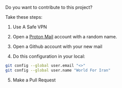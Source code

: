 Do you want to contribute to this project?

Take these steps:

1. Use A Safe VPN

2. Open a [Proton Mail](https://mail.proton.me) account with a random name.

3. Open a Github account with your new mail

4. Do this configuration in your local:

```bash
git config --global user.email "<>"
git config --global user.name "World For Iran"
```

5. Make a Pull Request